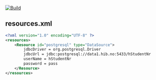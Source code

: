 [![Build](https://github.com/haggbart/JavaEEStartProsjekt/workflows/Build/badge.svg?branch=master)](https://github.com/haggbart/JavaEEStartProsjekt/actions)


## resources.xml
```xml
<?xml version="1.0" encoding="UTF-8" ?>
<resources>
    <Resource id="postgresql" type="DataSource">
        jdbcDriver = org.postgresql.Driver
        jdbcUrl = jdbc:postgresql://data1.hib.no:5433/hStudentNr
        userName = hStudentNr
        password = pass
    </Resource>
</resources>
```
